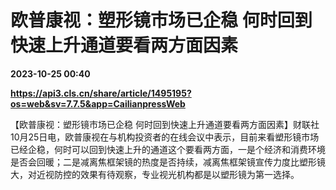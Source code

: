 # 欧普康视：塑形镜市场已企稳 何时回到快速上升通道要看两方面因素

**2023-10-25 00:40**

**https://api3.cls.cn/share/article/1495195?os=web&sv=7.7.5&app=CailianpressWeb**

【欧普康视：塑形镜市场已企稳 何时回到快速上升通道要看两方面因素】财联社10月25日电，欧普康视在与机构投资者的在线会议中表示，目前来看塑形镜市场已经企稳，何时可以回到快速上升的通道这个要看两方面，一是个经济和消费环境是否会回暖；二是减离焦框架镜的热度是否持续，减离焦框架镜宣传力度比塑形镜大，对近视防控的效果有待观察，专业视光机构都是以塑形镜为第一选择。